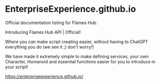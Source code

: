 # EnterpriseExperience.github.io
Official documentation listing for Flames Hub.

Introducing Flames Hub API | Official!

Where you can make script creating easier, without having to ChatGPT everything you do (we see it ;) don't worry!)

We have made it extremely simple to make defining services, your own Character, Humanoid and essential functions easier for you to introduce in your script!

https://enterpriseexperience.github.io/
